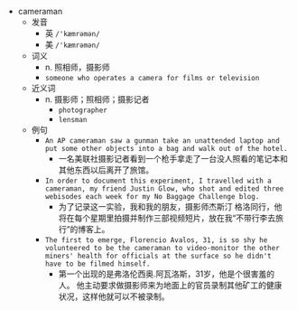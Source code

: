 - cameraman
  - 发音
    - 英 `/'kæmrəmən/`
    - 美 `/'kæmrəmən/`
  - 词义
    - n. 照相师，摄影师
    - `someone who operates a camera for films or television`
  - 近义词
    - n. 摄影师；照相师；摄影记者
      - `photographer`
      - `lensman`
  - 例句
    - `An AP cameraman saw a gunman take an unattended laptop and put some other objects into a bag and walk out of the hotel.`
      - 一名美联社摄影记者看到一个枪手拿走了一台没人照看的笔记本和其他东西以后离开了旅馆。
    - `In order to document this experiment, I travelled with a cameraman, my friend Justin Glow, who shot and edited three webisodes each week for my No Baggage Challenge blog.`
      - 为了记录这一实验，我和我的朋友，摄影师杰斯汀 格洛同行，他将在每个星期里拍摄并制作三部视频短片，放在我“不带行李去旅行”的博客上。
    - `The first to emerge, Florencio Avalos, 31, is so shy he volunteered to be the cameraman to video-monitor the other miners' health for officials at the surface so he didn't have to be filmed himself.`
      - 第一个出现的是弗洛伦西奥.阿瓦洛斯，31岁，他是个很害羞的人。 他主动要求做摄影师来为地面上的官员录制其他矿工的健康状况，这样他就可以不被录制。

